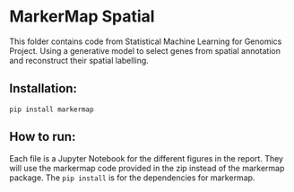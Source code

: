 # MarkerMap Spatial
This folder contains code from Statistical Machine Learning for Genomics Project. Using a generative model to select genes from spatial annotation and reconstruct their spatial labelling.

## Installation:
```
pip install markermap
````

## How to run:


Each file is a Jupyter Notebook for the different figures in the report. They will use the markermap code provided in the zip instead of the markermap package. The `pip install` is for the dependencies for markermap.
